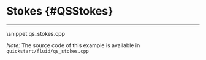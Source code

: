 # Stokes {#QSStokes}
--------

\snippet qs_stokes.cpp 

*Note:* The source code of this example is available in `quickstart/fluid/qs_stokes.cpp`

